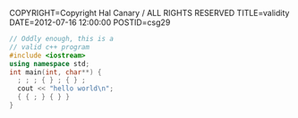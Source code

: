 COPYRIGHT=Copyright Hal Canary / ALL RIGHTS RESERVED
TITLE=validity
DATE=2012-07-16 12:00:00
POSTID=csg29

```C++
// Oddly enough, this is a
// valid c++ program
#include <iostream>
using namespace std;
int main(int, char**) {
  ; ; ; { } ; { } ;
  cout << "hello world\n";
  { { ; } { } }
}
```
